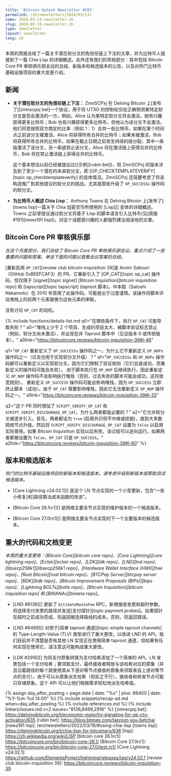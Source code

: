 ```yaml
---
title: 'Bitcoin Optech Newsletter #293'
permalink: /zh/newsletters/2024/03/13/
name: 2024-03-13-newsletter-zh
slug: 2024-03-13-newsletter-zh
type: newsletter
layout: newsletter
lang: zh
---
```

本周的周报总结了一篇关于潜在软分叉的免信任链上下注的文章，并为比特币人链接到了一篇 Chia Lisp 的详细概述。此外还有我们的常规部分：其中包括 Bitcoin Core PR 审核俱乐部会议的总结、新版本和候选版本的公告，以及对热门比特币基础设施项目的重大变更介绍。

## 新闻

- **<!--Trustless-onchain-betting-on-potential-soft-forks-->关于潜在软分叉的免信任链上下注：** ZmnSCPxj 在 Delving Bitcoin 上[发布了][zmnscpxj bet]一个协议，用于将 UTXO 的控制权交给正确预测某特定软分叉是否会激活的一方。例如，Alice 认为某特定软分叉将会激活，她有兴趣获得更多比特币；Bob 也有兴趣获得更多比特币，但他认为该分叉不会激活。他们同意按照双方商定的比率（例如 1：1）合并一些比特币，如果在某个时间点之前该分叉被激活，Alice 将获得所有合并的比特币；如果未被激活，Bob 将获得所有合并的比特币。如果在截止日期之前发生持续的链分裂，其中一条链激活了该分叉，另一条链禁止该分叉，Alice 将在激活链上获得合并的比特币，Bob 将在禁止激活链上获得合并的比特币。

    这个基本想法以前已经被提出过([示例][rubin bet])，但 ZmnSCPxj 的版本涉及到了至少一个潜在的未来软分叉，即 [OP_CHECKTEMPLATEVERIFY][topic op_checktemplateverify] 的具体情况。ZmnSCPxj 还简要考虑了将该构造推广到其他提议的软分叉的挑战，尤其是那些升级了 `OP_SUCCESSx` 操作码的软分叉。

- **<!--Overview-of-Chia-Lisp-for-Bitcoiners-->为比特币人概述 Chia Lisp：** Anthony Towns 在 Delving Bitcoin 上[发布了][towns lisp]一篇关于 Chia 加密货币所使用的 [Lisp][] 变体的详细概述。Towns 之前曾提议通过软分叉将基于 Lisp 的脚本语言引入比特币(见[周报 #191][news191 lisp])。对这个话题感兴趣的人都强烈建议阅读他的文章。

## Bitcoin Core PR 审核俱乐部

*在这个月度部分，我们总结了 Bitcoin Core PR 审核俱乐部会议，重点介绍了一些重要的问题和答案。单击下面的问题以查看会议答案的总结。*

[重新启用 `OP_CAT`][review club bitcoin-inquisition 39]是 Armin Sabouri（GitHub 0xBEEFCAF3）的 PR，它重新引入了 [OP_CAT][topic op_cat] 操作码，但仅限于 [signet][topic signet] [Bitcoin Inquisition][bitcoin inquisition repo] 和 [tapscript][topic tapscript] (taproot 脚本)。中本聪（Satoshi Nakamoto）在 2010 年禁用了此操作码，可能是出于过度谨慎。该操作将脚本评估堆栈上的前两个元素替换为这些元素的串联。

没有讨论 `OP_CAT` 的动机。

{% include functions/details-list.md
  q0="<!--what-are-the-various-conditions-under-which-the-execution-of-op-cat-may-result-in-failure-->在哪些条件下，执行 `OP_CAT` 可能导致失败？"
  a0="堆栈上少于 2 个项目、生成的项目太大、被脚本验证标志禁止（例如，软分叉尚未激活），并出现在非 Taproot 脚本中（见证版本 0 或传统版本）。"
  a0link="https://bitcoincore.reviews/bitcoin-inquisition-39#l-46"

  q1="<!--op-cat-redefines-one-of-the-op-successx-opcodes-why-doesn-t-it-redefine-one-of-the-op-nopx-opcodes-which-have-also-been-used-to-implement-soft-fork-upgrades-in-the-past-->`OP_CAT` 重新定义了 `OP_SUCCESSx` 操作码之一。为什么它不重新定义 `OP_NOPx` 操作码之一（过去也用于实现软分叉升级）？"
  a1="`OP_SUCCESSx` 和 `OP_NOPx` 操作码都可以重新定义以实现软分叉，因为它们限制了验证规则（它们总是成功，而重新定义的操作码可能会失败）。
      由于脚本执行在 `OP_NOP` 后继续执行，因此重新定义 `OP_NOP` 操作码不会影响执行堆栈（否则，过去失败的脚本可能会成功，这将放宽规则）。
      重新定义 `OP_SUCCESS` 操作码可能会影响堆栈，因为 `OP_SUCCESS` 立即终止脚本（成功）。由于 `OP_CAT` 需要影响堆栈，因此它无法重新定义 `OP_NOP` 操作码之一。"
  a1link="https://bitcoincore.reviews/bitcoin-inquisition-39#l-33"

  q2="<!--this-pr-adds-both-script-verify-op-cat-and-script-verify-discourage-op-cat-why-are-both-needed-->这个 PR 同时增加了 `SCRIPT_VERIFY_OP_CAT` 和 `SCRIPT_VERIFY_DISCOURAGE_OP_CAT`。为什么两者都是必要的？"
  a2="它允许软分叉被逐步引入。首先，两者都设为 `true` (启用共识但不中继或挖掘)，直到大多数网络节点升级。然后将 `SCRIPT_VERIFY_DISCOURAGE_OP_CAT` 设置为 `false` 以启用实际使用。如果 Bitcoin Inquisition 实验以后失败，该过程可以逆向运行。如果两者都被设置为 `false`，`OP_CAT` 只是 `OP_SUCCESS`。"
  a2link="https://bitcoincore.reviews/bitcoin-inquisition-39#l-60"
%}

## 版本和候选版本

*热门的比特币基础设施项目的新版本和候选版本。请考虑升级到新版本或帮助测试候选版本。*

- [Core Lightning v24.02.1][] 是这个 LN 节点实现的一个小型更新，包含“一些小修复[和]路径算法成本函数的改进”。

- [Bitcoin Core 26.1rc1][] 是网络主要全节点实现的维护版本的一个候选版本。

- [Bitcoin Core 27.0rc1][] 是网络主要全节点实现的下一个主要版本的候选版本。

## 重大的代码和文档变更

_本周的重大变更有：[Bitcoin Core][bitcoin core repo]、[Core Lightning][core lightning repo]、[Eclair][eclair repo]、[LDK][ldk repo]、[LND][lnd repo]、[libsecp256k1][libsecp256k1 repo]、[Hardware Wallet Interface (HWI)][hwi repo]、[Rust Bitcoin][rust bitcoin repo]、[BTCPay Server][btcpay server repo]、[BDK][bdk repo]、[Bitcoin Improvement Proposals (BIPs)][bips repo]、[Lightning BOLTs][bolts repo]、[Bitcoin Inquisition][bitcoin inquisition repo] 和 [BINANAs][binana repo]。_

- [LND #8136][] 更新了 `EstimateRouteFee` RPC，新增接收发票和超时参数。将选择支付发票的路径并发送[支付探针][topic payment probes]。如果探针在超时之前成功完成，则返回被选择路线的成本。否则，将返回错误。

- [LND #8499][] 对用于[简单 taproot 通道][topic simple taproot channels]的 Type-Length-Value (TLV) 类型进行了重大更改，以改进 LND 的 API。我们目前并不清楚是否有其他 LN 实现正在使用简单 taproot 通道，但如果有任何实现在使用它，请注意这可能构成重大更改。

- [LDK #2916][] 为将支付原象转换为支付哈希添加了一个简单的 API。LN 发票包括一个支付哈希；要领取支付，最终接收者释放与该哈希对应的原象（并且沿着路径的每个跳使用其从下游对等节点接收的原象来领取来自上游对等节点的支付）。由于可以从原象派生哈希（但反之不行），接收者和转发节点可能只存储原象。这个 API 可以让他们根据需求轻松地派生哈希值。

{% assign day_after_posting = page.date | date: "%s" | plus: 86400 | date: "%Y-%m-%d 14:00" %}
{% include snippets/recap-ad.md when=day_after_posting %}
{% include references.md %}
{% include linkers/issues.md v=2 issues="8136,8499,2916" %}
[zmnscpxj bet]: https://delvingbitcoin.org/t/economic-majority-signaling-for-op-ctv-activation/635
[rubin bet]: https://blog.bitmex.com/taproot-you-betcha/
[news191 lisp]: /en/newsletters/2022/03/16/#using-chia-lisp
[towns lisp]: https://delvingbitcoin.org/t/chia-lisp-for-bitcoiners/636
[lisp]: https://zh.wikipedia.org/wiki/LISP
[bitcoin core 26.1rc1]: https://bitcoincore.org/bin/bitcoin-core-26.1/
[Bitcoin Core 27.0rc1]: https://bitcoincore.org/bin/bitcoin-core-27.0/test.rc1/
[Core Lightning v24.02.1]: https://github.com/ElementsProject/lightning/releases/tag/v24.02.1
[review club bitcoin-inquisition 39]: https://bitcoincore.reviews/bitcoin-inquisition-39
